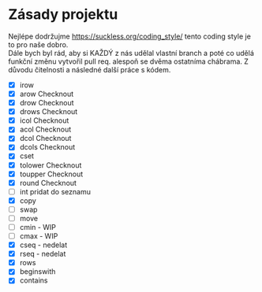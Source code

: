 # Zásady projektu

Nejlépe dodržujme https://suckless.org/coding_style/ tento coding style
je to pro naše dobro.  
Dále bych byl rád, aby si KAŽDÝ z nás udělal vlastní branch a poté co udělá
funkční změnu vytvořil pull req. alespoň se dvěma ostatníma chábrama. Z důvodu
čitelnosti a následné další práce s kódem.
- [x] irow 
- [x] arow  Checknout
- [x] drow  Checknout
- [x] drows Checknout
- [x] icol  Checknout
- [x] acol  Checknout
- [x] dcol  Checknout
- [x] dcols Checknout
- [x] cset 
- [x] tolower Checknout
- [x] toupper Checknout
- [x] round   Checknout
- [ ] int pridat do seznamu
- [x] copy 
- [ ] swap
- [ ] move
- [ ] cmin - WIP 
- [ ] cmax - WIP 
- [x] cseq - nedelat 
- [x] rseq - nedelat
- [x] rows
- [x] beginswith 
- [x] contains 
